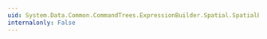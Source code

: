 ```yaml
---
uid: System.Data.Common.CommandTrees.ExpressionBuilder.Spatial.SpatialEdmFunctions.SpatialElementAt(System.Data.Common.CommandTrees.DbExpression,System.Data.Common.CommandTrees.DbExpression)
internalonly: False
---
```

